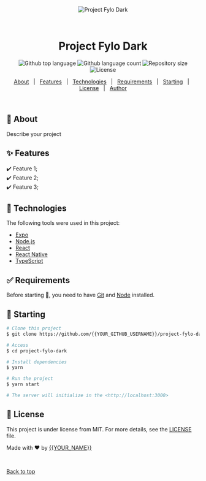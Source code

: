 <div align="center" id="top"> 
  <img src="./.github/app.gif" alt="Project Fylo Dark" />

  &#xa0;

  <!-- <a href="https://projectfylodark.netlify.app">Demo</a> -->
</div>

<h1 align="center">Project Fylo Dark</h1>

<p align="center">
  <img alt="Github top language" src="https://img.shields.io/github/languages/top/{{YOUR_GITHUB_USERNAME}}/project-fylo-dark?color=56BEB8">

  <img alt="Github language count" src="https://img.shields.io/github/languages/count/{{YOUR_GITHUB_USERNAME}}/project-fylo-dark?color=56BEB8">

  <img alt="Repository size" src="https://img.shields.io/github/repo-size/{{YOUR_GITHUB_USERNAME}}/project-fylo-dark?color=56BEB8">

  <img alt="License" src="https://img.shields.io/github/license/{{YOUR_GITHUB_USERNAME}}/project-fylo-dark?color=56BEB8">

  <!-- <img alt="Github issues" src="https://img.shields.io/github/issues/{{YOUR_GITHUB_USERNAME}}/project-fylo-dark?color=56BEB8" /> -->

  <!-- <img alt="Github forks" src="https://img.shields.io/github/forks/{{YOUR_GITHUB_USERNAME}}/project-fylo-dark?color=56BEB8" /> -->

  <!-- <img alt="Github stars" src="https://img.shields.io/github/stars/{{YOUR_GITHUB_USERNAME}}/project-fylo-dark?color=56BEB8" /> -->
</p>

<!-- Status -->

<!-- <h4 align="center"> 
	🚧  Project Fylo Dark 🚀 Under construction...  🚧
</h4> 

<hr> -->

<p align="center">
  <a href="#dart-about">About</a> &#xa0; | &#xa0; 
  <a href="#sparkles-features">Features</a> &#xa0; | &#xa0;
  <a href="#rocket-technologies">Technologies</a> &#xa0; | &#xa0;
  <a href="#white_check_mark-requirements">Requirements</a> &#xa0; | &#xa0;
  <a href="#checkered_flag-starting">Starting</a> &#xa0; | &#xa0;
  <a href="#memo-license">License</a> &#xa0; | &#xa0;
  <a href="https://github.com/{{YOUR_GITHUB_USERNAME}}" target="_blank">Author</a>
</p>

<br>

## :dart: About ##

Describe your project

## :sparkles: Features ##

:heavy_check_mark: Feature 1;\
:heavy_check_mark: Feature 2;\
:heavy_check_mark: Feature 3;

## :rocket: Technologies ##

The following tools were used in this project:

- [Expo](https://expo.io/)
- [Node.js](https://nodejs.org/en/)
- [React](https://pt-br.reactjs.org/)
- [React Native](https://reactnative.dev/)
- [TypeScript](https://www.typescriptlang.org/)

## :white_check_mark: Requirements ##

Before starting :checkered_flag:, you need to have [Git](https://git-scm.com) and [Node](https://nodejs.org/en/) installed.

## :checkered_flag: Starting ##

```bash
# Clone this project
$ git clone https://github.com/{{YOUR_GITHUB_USERNAME}}/project-fylo-dark

# Access
$ cd project-fylo-dark

# Install dependencies
$ yarn

# Run the project
$ yarn start

# The server will initialize in the <http://localhost:3000>
```

## :memo: License ##

This project is under license from MIT. For more details, see the [LICENSE](LICENSE.md) file.


Made with :heart: by <a href="https://github.com/{{YOUR_GITHUB_USERNAME}}" target="_blank">{{YOUR_NAME}}</a>

&#xa0;

<a href="#top">Back to top</a>
